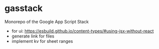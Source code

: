 # gasstack

Monorepo of the Google App Script Stack

- for ui: https://esbuild.github.io/content-types/#using-jsx-without-react
- generate link for files
- implement kv for sheet ranges
